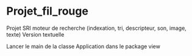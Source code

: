 # Projet_fil_rouge
Projet SRI moteur de recherche (indexation, tri, descripteur, son, image, texte)
Version textuelle 

Lancer le main de la classe Application dans le package view

